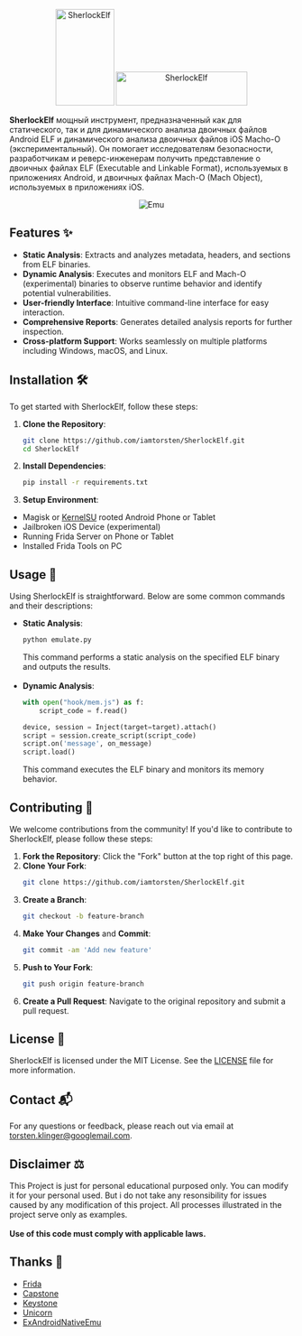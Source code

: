 <p align="center">
  <img src="assets/Sherlock.png" alt="SherlockElf" width="104" height="171"/>
  <img src="assets/Font.png" alt="SherlockElf" width="233" height="60"/>
</p>

**SherlockElf** мощный инструмент, предназначенный как для статического, так и для динамического анализа двоичных файлов Android ELF и динамического анализа двоичных файлов iOS Macho-O (экспериментальный). Он помогает исследователям безопасности, разработчикам и реверс-инженерам получить представление о двоичных файлах ELF (Executable and Linkable Format), используемых в приложениях Android, и двоичных файлах Mach-O (Mach Object), используемых в приложениях iOS.
<br>
<p align="center">
  <img src="assets/Emu.gif" alt="Emu"/>
</p>

## Features ✨

- **Static Analysis**: Extracts and analyzes metadata, headers, and sections from ELF binaries.
- **Dynamic Analysis**: Executes and monitors ELF and Mach-O (experimental) binaries to observe runtime behavior and identify potential vulnerabilities.
- **User-friendly Interface**: Intuitive command-line interface for easy interaction.
- **Comprehensive Reports**: Generates detailed analysis reports for further inspection.
- **Cross-platform Support**: Works seamlessly on multiple platforms including Windows, macOS, and Linux.

## Installation 🛠️

To get started with SherlockElf, follow these steps:

1. **Clone the Repository**:
    ```bash
    git clone https://github.com/iamtorsten/SherlockElf.git
    cd SherlockElf
    ```

2. **Install Dependencies**:
    ```bash
    pip install -r requirements.txt
    ```

3. **Setup Environment**:
- Magisk or [KernelSU](https://github.com/tiann/KernelSU) rooted Android Phone or Tablet
- Jailbroken iOS Device (experimental)
- Running Frida Server on Phone or Tablet
- Installed Frida Tools on PC

## Usage 🚀

Using SherlockElf is straightforward. Below are some common commands and their descriptions:

- **Static Analysis**:
    ```bash
    python emulate.py
    ```
    This command performs a static analysis on the specified ELF binary and outputs the results.
<br><br>
- **Dynamic Analysis**:
    ```python
    with open("hook/mem.js") as f:
        script_code = f.read()

    device, session = Inject(target=target).attach()
    script = session.create_script(script_code)
    script.on('message', on_message)
    script.load()
    ```
    This command executes the ELF binary and monitors its memory behavior.

## Contributing 🤝

We welcome contributions from the community! If you'd like to contribute to SherlockElf, please follow these steps:

1. **Fork the Repository**: Click the "Fork" button at the top right of this page.
2. **Clone Your Fork**:
    ```bash
    git clone https://github.com/iamtorsten/SherlockElf.git
    ```
3. **Create a Branch**:
    ```bash
    git checkout -b feature-branch
    ```
4. **Make Your Changes** and **Commit**:
    ```bash
    git commit -am 'Add new feature'
    ```
5. **Push to Your Fork**:
    ```bash
    git push origin feature-branch
    ```
6. **Create a Pull Request**: Navigate to the original repository and submit a pull request.

## License 📜

SherlockElf is licensed under the MIT License. See the [LICENSE](https://github.com/iamtorsten/SherlockElf/blob/main/LICENSE) file for more information.

## Contact 📬

For any questions or feedback, please reach out via email at [torsten.klinger@googlemail.com](mailto:torsten.klinger@googlemail.com).

## Disclaimer ⚖️

This Project is just for personal educational purposed only. You can modify it for your personal used. But i do not take any resonsibility for issues caused by any modification of this project. All processes illustrated in the project serve only as examples. <br><br>**Use of this code must comply with applicable laws.**

## Thanks 🙏

- [Frida](https://github.com/frida/frida)
- [Capstone](https://www.capstone-engine.org)
- [Keystone](https://docs.openstack.org/keystone/latest/#top)
- [Unicorn](https://www.unicorn-engine.org/)
- [ExAndroidNativeEmu](https://github.com/maiyao1988/ExAndroidNativeEmu)


